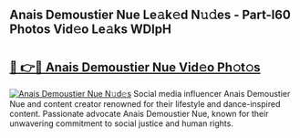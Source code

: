 ## Anais Demoustier Nue Le𝚊k𝚎d N𝚞𝚍es - Part-l60 Photos Vid𝚎o Le𝚊ks WDlpH

# <h2><a href="http://fb39dw.evod.top/?m=Anais+Demoustier+Nue">🔗 👉🔴 Anais Demoustier Nue Vid𝚎o Ph𝚘t𝚘s</a></h2>

[![Anais Demoustier Nue N𝚞d𝚎s](https://i.imgur.com/8V9OHl7.gif)](http://fb39dw.evod.top/?m=Anais+Demoustier+Nue)
Social media influencer Anais Demoustier Nue and content creator renowned for their lifestyle and dance-inspired content. Passionate advocate Anais Demoustier Nue, known for their unwavering commitment to social justice and human rights. 
